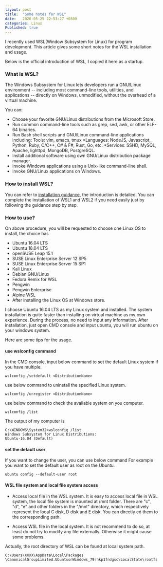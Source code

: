 ```yaml
---
layout: post
title:  "Some notes for WSL"
date:   2020-05-25 22:53:27 +0800
categories: Linux
Published: true
---
```

I recently used WSL(Window Subsystem for Linux) for program development. This article gives some short notes for the WSL installation and usage. 

Below is the official introduction of WSL, I copied it here as a startup.

### What is WSL?
The Windows Subsystem for Linux lets developers run a GNU/Linux environment -- including most command-line tools, utilities, and applications -- directly on Windows, unmodified, without the overhead of a virtual machine.

You can:

+ Choose your favorite GNU/Linux distributions from the Microsoft Store.
+ Run common command-line tools such as grep, sed, awk, or other ELF-64 binaries.
+ Run Bash shell scripts and GNU/Linux command-line applications including:
Tools: vim, emacs, tmux *Languages: NodeJS, Javascript, Python, Ruby, C/C++, C# & F#, Rust, Go, etc. *Services: SSHD, MySQL, Apache, lighttpd, MongoDB, PostgreSQL.
+ Install additional software using own GNU/Linux distribution package manager.
+ Invoke Windows applications using a Unix-like command-line shell.
+ Invoke GNU/Linux applications on Windows.

### How to install WSL?
You can refer to [installation guidance](https://docs.microsoft.com/en-us/windows/wsl/install-win10), the introduction is detailed. You can complete the installation of WSL1 and WSL2 if you need easily just by following the guidance step by step. 

### How to use?
On above procedure, you will be requested to choose one Linux OS to install, the choice has 
+ Ubuntu 16.04 LTS
+ Ubuntu 18.04 LTS
+ openSUSE Leap 15.1
+ SUSE Linux Enterprise Server 12 SP5
+ SUSE Linux Enterprise Server 15 SP1
+ Kali Linux
+ Debian GNU/Linux
+ Fedora Remix for WSL
+ Pengwin
+ Pengwin Enterprise
+ Alpine WSL
+ After installing the Linux OS at Windows store.

I choose Ubuntu 16.04 LTS as my Linux system and installed. The system installation is quite faster than installing on virtual machine as my  own experience. During the process, no need to input any information. 
After installation, just open CMD console and input ubuntu, you will run ubuntu on your windows system. 

Here are some tips for the usage.

#### use wslconfig command
In the CMD console, input below command to set the default Linux system if you have multiple.
```
wslconfig /setdefault <DistributionName>
```
use below command to uninstall the specified Linux system.
```
wslconfig /unregister <DistributionName>
```
use below command to check the available system on you computer.
```
wslconfig /list
```
The output of my computer is  
```
C:\WINDOWS\System32>wslconfig /list
Windows Subsystem for Linux Distributions:
Ubuntu-16.04 (Default)
```

#### set the default user
If you want to change the user, you can use below command 
For example you want to set the default user as root on the Ubuntu.
```
ubuntu config --default-user root
```

#### WSL file system and local file system access
+ Access local file in the WSL system. 
It is easy to access local file in WSL system, the local file system is mounted at /mnt folder. There are "c", "d", "e" and other folders in the "/mnt" directory, which respectively represent the local C disk, D disk and E disk. You can directly cd them to the corresponding path.

+ Access WSL file in the local system. 
It is not recommend to do so, at least do not try to modify any file externally. Otherwise it might cause some problems.

Actually, the root directory of WSL can be found at local system path.
```
C:\Users\XXXX\AppData\Local\Packages
\CanonicalGroupLimited.UbuntuonWindows_79rhkp1fndgsc\LocalState\rootfs
```


